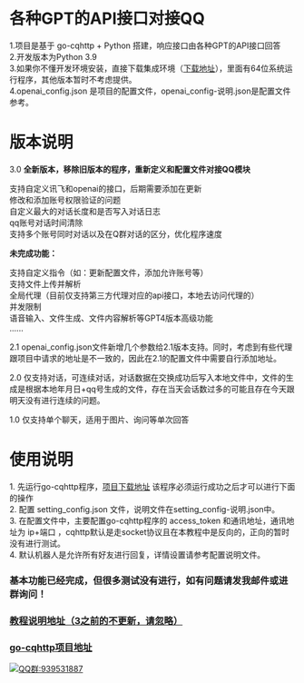 <h1>各种GPT的API接口对接QQ</h1>
1.项目是基于 go-cqhttp + Python 搭建，响应接口由各种GPT的API接口回答<br>
2.开发版本为Python 3.9<br>
3.如果你不懂开发环境安装，直接下载集成环境（<a href="https://github.com/jiubanyipeng/Bot/releases/">下载地址</a>），里面有64位系统运行程序，其他版本暂时不考虑提供。<br>
4.openai_config.json 是项目的配置文件，openai_config-说明.json是配置文件参考。<br>
<h1>版本说明</h1>
<p>3.0 <b>全新版本，移除旧版本的程序，重新定义和配置文件对接QQ模块</b><br></p>
    支持自定义讯飞和openai的接口，后期需要添加在更新<br>
    修改和添加账号权限验证的问题<br>
    自定义最大的对话长度和是否写入对话日志<br>
    qq账号对话时间清除<br>
    支持多个账号同时对话以及在Q群对话的区分，优化程序速度<br>
    <p><b>未完成功能：</b></p>
      支持自定义指令（如：更新配置文件，添加允许账号等）<br>
      支持文件上传并解析 <br>
      全局代理（目前仅支持第三方代理对应的api接口，本地去访问代理的）<br>
      并发限制<br>
      语音输入、文件生成、文件内容解析等GPT4版本高级功能<br>
      ......
<p>2.1 openai_config.json文件新增几个参数给2.1版本支持。同时，考虑到有些代理跟项目中请求的地址是不一致的，因此在2.1的配置文件中需要自行添加地址。</p>
<p>2.0 仅支持对话，可连续对话，对话数据在交换成功后写入本地文件中，文件的生成是根据本地年月日+qq号生成的文件，存在当天会话数过多的可能且存在今天跟明天没有进行连续的问题。</p>
<p>1.0 仅支持单个聊天，适用于图片、询问等单次回答
<h1>使用说明</h1>
1.  先运行go-cqhttp程序，<a href="https://github.com/Mrs4s/go-cqhttp/releases">项目下载地址</a> 该程序必须运行成功之后才可以进行下面的操作<br>
2.  配置 setting_config.json 文件，说明文件在setting_config-说明.json中。<br>
3.  在配置文件中，主要配置go-cqhttp程序的 access_token 和通讯地址，通讯地址为 ip+端口 ，cqhttp默认是走socket协议且在本教程中是反向的，正向的暂时没有进行测试。<br>
4.  默认机器人是允许所有好友进行回复，详情设置请参考配置说明文件。<br>
    
<h3>基本功能已经完成，但很多测试没有进行，如有问题请发我邮件或进群询问！</h3>
<h3><a href="https://www.jiubanyipeng.com/1072.html">教程说明地址（3之前的不更新，请忽略）</a></h3>
<h3><a href="https://github.com/Mrs4s/go-cqhttp">go-cqhttp项目地址</a></h3>
<a target="_blank" href="https://qm.qq.com/cgi-bin/qm/qr?k=xPGb7CjUN9fIKuJaxbxYrxSRFdzn2dfm&jump_from=webapi&authKey=PR6wsA8VkFLEfvU1Rh8p0SiClK99cgtVeeldQ1MVxhfUCuzkPVan1X15NjwyAetk"><img border="0" src="//pub.idqqimg.com/wpa/images/group.png">QQ群:939531887</a>
